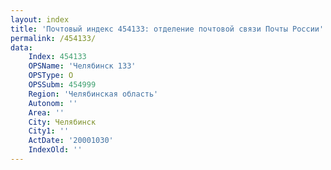 ```yaml
---
layout: index
title: 'Почтовый индекс 454133: отделение почтовой связи Почты России'
permalink: /454133/
data:
    Index: 454133
    OPSName: 'Челябинск 133'
    OPSType: О
    OPSSubm: 454999
    Region: 'Челябинская область'
    Autonom: ''
    Area: ''
    City: Челябинск
    City1: ''
    ActDate: '20001030'
    IndexOld: ''
---
```

